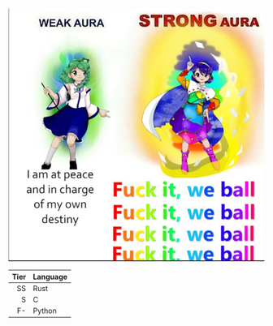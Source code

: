 <picture>
  <source media="(prefers-color-scheme: dark)" srcset="https://github.com/Draconic-0/Draconic-0/blob/master/weball.png">
  <source media="(prefers-color-scheme: light)" srcset="https://github.com/Draconic-0/Draconic-0/blob/master/weball.png">
  <img alt="ohh my ass" src="https://github.com/Draconic-0/Draconic-0/blob/master/weball.png?raw=true">
</picture>


| Tier | Language      |
|-----:|---------------|
|   SS  | Rust          |
|   S   | C             |
|   F-  | Python        |

<!--
**Draconic-0/Draconic-0** is a ✨ _special_ ✨ repository because its `README.md` (this file) appears on your GitHub profile.

Here are some ideas to get you started:

- 🔭 I’m currently working on ...
- 🌱 I’m currently learning ...
- 👯 I’m looking to collaborate on ...
- 🤔 I’m looking for help with ...
- 💬 Ask me about ...
- 📫 How to reach me: ...
- 😄 Pronouns: ...
- ⚡ Fun fact: ...
-->
